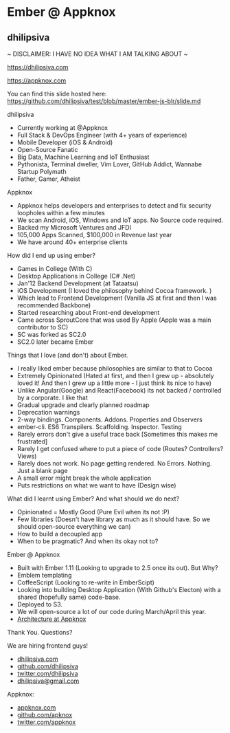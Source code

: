 #  Ember @ Appknox

## dhilipsiva

~ DISCLAIMER: I HAVE NO IDEA WHAT I AM TALKING ABOUT ~

https://dhilipsiva.com

https://appknox.com

You can find this slide hosted here: https://github.com/dhilipsiva/test/blob/master/ember-js-blr/slide.md


dhilipsiva

- Currently working at @Appknox
- Full Stack & DevOps Engineer (with 4+ years of experience)
- Mobile Developer (iOS & Android)
- Open-Source Fanatic
- Big Data, Machine Learning and IoT Enthusiast
- Pythonista, Terminal dweller, Vim Lover, GitHub Addict, Wannabe Startup Polymath
- Father, Gamer, Atheist


Appknox

- Appknox helps developers and enterprises to detect and fix security loopholes within a few minutes
- We scan Android, iOS, Windows and IoT apps. No Source code required.
- Backed my Microsoft Ventures and JFDI
- 105,000 Apps Scanned, $100,000 in Revenue last year
- We have around 40+ enterprise clients


How did I end up using ember?

- Games in College (With C)
- Desktop Applications in College (C# .Net)
- Jan'12 Backend Development (at Tataatsu)
- iOS Development (I loved the philosophy behind Cocoa framework. )
- Which lead to Frontend Development (Vanilla JS at first and then I was recommended Backbone)
- Started researching about Front-end development
- Came across SproutCore that was used By Apple (Apple was a main contributor to SC)
- SC was forked as SC2.0
- SC2.0 later became Ember


Things that I love (and don't) about Ember.

- I really liked ember because philosophies are similar to that to Cocoa
- Extremely Opinionated (Hated at first, and then I grew up - absolutely loved it! And then I grew up a little more - I just think its nice to have)
- Unlike Angular(Google) and React(Facebook) its not backed / controlled by a corporate. I like that
- Gradual upgrade and clearly planned roadmap
- Deprecation warnings
- 2-way bindings. Components. Addons. Properties and Observers
- ember-cli. ES6 Transpilers. Scaffolding. Inspector. Testing
- Rarely errors don't give a useful trace back [Sometimes this makes me frustrated]
- Rarely I get confused where to put a piece of code (Routes? Controllers? Views)
- Rarely does not work. No page getting rendered. No Errors. Nothing. Just a blank page
- A small error might break the whole application
- Puts restrictions on what we want to have (Design wise)


What did I learnt using Ember? And what should we do next?

- Opinionated = Mostly Good (Pure Evil when its not :P)
- Few libraries (Doesn't have library as much as it should have. So we should open-source everything we can)
- How to build a decoupled app
- When to be pragmatic? And when its okay not to?


Ember @ Appknox

- Built with Ember 1.11 (Looking to upgrade to 2.5 once its out). But Why?
- Emblem templating
- CoffeeScript (Looking to re-write in EmberScipt)
- Looking into building Desktop Application (With Github's Electon) with a shared (hopefully same) code-base.
- Deployed to S3.
- We will open-source a lot of our code during March/April this year.
- [Architecture at Appknox](http://dhilipsiva.com/2015/01/26/architecture-at-appknox.html)


Thank You. Questions?

We are hiring frontend guys!

- [dhilipsiva.com](http://dhilipsiva.com)
- [github.com/dhilipsiva](https://github.com/dhilipsiva)
- [twitter.com/dhilipsiva](https://twitter.com/dhilipsiva)
- [dhilipsiva@gmail.com](mailto:dhilipsiva@gmail.com)

Appknox:
- [appknox.com](https://www.appknox.com/)
- [github.com/apknox](https://github.com/appknox)
- [twitter.com/appknox](https://twitter.com/appknox)
